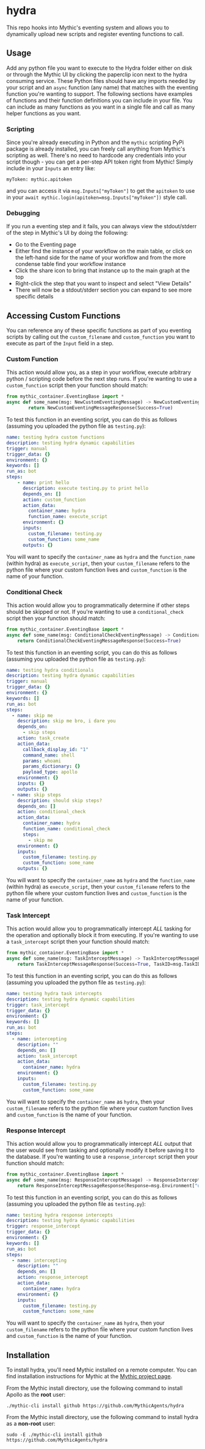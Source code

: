 # hydra

This repo hooks into Mythic's eventing system and allows you to dynamically upload new scripts and register eventing functions to call.

## Usage

Add any python file you want to execute to the Hydra folder either on disk or through the Mythic UI by clicking the paperclip icon next to the hydra consuming service.
These Python files should have any imports needed by your script and an `async` function (any name) that matches with the eventing function you're wanting to support.
The following sections have examples of functions and their function definitions you can include in your file. 
You can include as many functions as you want in a single file and call as many helper functions as you want.

### Scripting
Since you're already executing in Python and the `mythic` scripting PyPi package is already installed, you can freely call anything from Mythic's scripting as well.
There's no need to hardcode any credentials into your script though - you can get a per-step API token right from Mythic! Simply include in your `Inputs` an entry like:
```text
myToken: mythic.apitoken
```
and you can access it via `msg.Inputs["myToken"]` to get the `apitoken` to use in your `await mythic.login(apitoken=msg.Inputs["myToken"])` style call.

### Debugging

If you run a eventing step and it fails, you can always view the stdout/stderr of the step in Mythic's UI by doing the following: 
* Go to the Eventing page
* Either find the instance of your workflow on the main table, or click on the left-hand side for the name of your workflow and from the more condense table find your workflow instance
* Click the share icon to bring that instance up to the main graph at the top
* Right-click the step that you want to inspect and select "View Details"
* There will now be a stdout/stderr section you can expand to see more specific details

## Accessing Custom Functions

You can reference any of these specific functions as part of you eventing scripts by calling out the `custom_filename` and `custom_function` you want to execute as part of the `Input` field in a step.

### Custom Function

This action would allow you, as a step in your workflow, execute arbitrary python / scripting code before the next step runs. If you're wanting to use a `custom_function` script then your function should match:
```python
from mythic_container.EventingBase import *
async def some_name(msg: NewCustomEventingMessage) -> NewCustomEventingMessageResponse:
        return NewCustomEventingMessageResponse(Success=True)
```

To test this function in an eventing script, you can do this as follows (assuming you uploaded the python file as `testing.py`):
```yaml
name: testing hydra custom functions
description: testing hydra dynamic capabilities
trigger: manual
trigger_data: {}
environment: {}
keywords: []
run_as: bot
steps:
    - name: print hello
      description: execute testing.py to print hello
      depends_on: []
      action: custom_function
      action_data:
        container_name: hydra
        function_name: execute_script
      environment: {}
      inputs:
        custom_filename: testing.py
        custom_function: some_name
      outputs: {}
```

You will want to specify the `container_name` as `hydra` and the `function_name` (within hydra) as `execute_script`, then your `custom_filename` refers to the python file where your custom function lives and `custom_function` is the name of your function.

### Conditional Check

This action would allow you to programmatically determine if other steps should be skipped or not. If you're wanting to use a `conditional_check` script then your function should match:
```python
from mythic_container.EventingBase import *
async def some_name(msg: ConditionalCheckEventingMessage) -> ConditionalCheckEventingMessageResponse:
    return ConditionalCheckEventingMessageResponse(Success=True)
```

To test this function in an eventing script, you can do this as follows (assuming you uploaded the python file as `testing.py`):
```yaml
name: testing hydra conditionals
description: testing hydra dynamic capabilities
trigger: manual
trigger_data: {}
environment: {}
keywords: []
run_as: bot
steps:
  - name: skip me
    description: skip me bro, i dare you
    depends_on:
      - skip steps
    action: task_create
    action_data:
      callback_display_id: "1"
      command_name: shell
      params: whoami
      params_dictionary: {}
      payload_type: apollo
    environment: {}
    inputs: {}
    outputs: {}
  - name: skip steps
    description: should skip steps?
    depends_on: []
    action: conditional_check
    action_data:
      container_name: hydra
      function_name: conditional_check
      steps:
        - skip me
    environment: {}
    inputs:
      custom_filename: testing.py
      custom_function: some_name
    outputs: {}
```

You will want to specify the `container_name` as `hydra` and the `function_name` (within hydra) as `execute_script`, then your `custom_filename` refers to the python file where your custom function lives and `custom_function` is the name of your function.

### Task Intercept

This action would allow you to programmatically intercept _ALL_ tasking for the operation and optionally block it from executing. If you're wanting to use a `task_intercept` script then your function should match:
```python
from mythic_container.EventingBase import *
async def some_name(msg: TaskInterceptMessage) -> TaskInterceptMessageResponse:
    return TaskInterceptMessageResponse(Success=True, TaskID=msg.TaskID, BlockTask=False)
```
To test this function in an eventing script, you can do this as follows (assuming you uploaded the python file as `testing.py`):
```yaml
name: testing hydra task intercepts
description: testing hydra dynamic capabilities
trigger: task_intercept
trigger_data: {}
environment: {}
keywords: []
run_as: bot
steps:
  - name: intercepting
    description: ""
    depends_on: []
    action: task_intercept
    action_data:
      container_name: hydra
    environment: {}
    inputs:
      custom_filename: testing.py
      custom_function: some_name
```

You will want to specify the `container_name` as `hydra`, then your `custom_filename` refers to the python file where your custom function lives and `custom_function` is the name of your function.


### Response Intercept

This action would allow you to programmatically intercept _ALL_ output that the user would see from tasking and optionally modify it before saving it to the database. If you're wanting to use a `response_intercept` script then your function should match:
```python
from mythic_container.EventingBase import *
async def some_name(msg: ResponseInterceptMessage) -> ResponseInterceptMessageResponse:
    return ResponseInterceptMessageResponse(Response=msg.Environment["user_output"])
```

To test this function in an eventing script, you can do this as follows (assuming you uploaded the python file as `testing.py`):
```yaml
name: testing hydra response intercepts
description: testing hydra dynamic capabilities
trigger: response_intercept
trigger_data: {}
environment: {}
keywords: []
run_as: bot
steps:
  - name: intercepting
    description: ""
    depends_on: []
    action: response_intercept
    action_data:
      container_name: hydra
    environment: {}
    inputs:
      custom_filename: testing.py
      custom_function: some_name
```

You will want to specify the `container_name` as `hydra`, then your `custom_filename` refers to the python file where your custom function lives and `custom_function` is the name of your function.


## Installation
To install hydra, you'll need Mythic installed on a remote computer. You can find installation instructions for Mythic at the [Mythic project page](https://github.com/its-a-feature/Mythic/).

From the Mythic install directory, use the following command to install Apollo as the **root** user:

```
./mythic-cli install github https://github.com/MythicAgents/hydra
```

From the Mythic install directory, use the following command to install hydra as a **non-root** user:

```
sudo -E ./mythic-cli install github https://github.com/MythicAgents/hydra
```